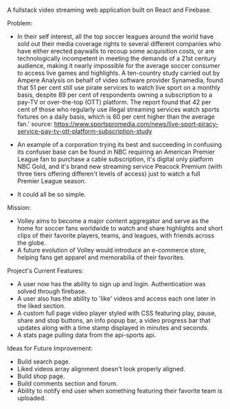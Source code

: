 A fullstack video streaming web application built on React and Firebase.

Problem:

- In their self interest, all the top soccer leagues around the world have sold out their media coverage rights to several different companies who have either erected paywalls to recoup some acquisition costs, or are technologically incompetent in meeting the demands of a 21st century audience, making it nearly impossible for the average soccer consumer to access live games and highlights.
  A ten-country study carried out by Ampere Analysis on behalf of video software provider Synamedia, found that 51 per cent still use pirate services to watch live sport on a monthly basis, despite 89 per cent of respondents owning a subscription to a pay-TV or over-the-top (OTT) platform. The report found that 42 per cent of those who regularly use illegal streaming services watch sports fixtures on a daily basis, which is 60 per cent higher than the average fan.' source:
  https://www.sportspromedia.com/news/live-sport-piracy-service-pay-tv-ott-platform-subscription-study

- An example of a corporation trying its best and succeeding in confusing its confuser base can be found in NBC requiring an American Premier League fan to purchase a cable subscription, it's digital only platform NBC Gold, and it's brand new streaming service Peacock Premium (with three tiers offering differen't levels of access) just to watch a full Premier League season.

- It could all be so simple.

Mission:

- Volley aims to become a major content aggregator and serve as the home for soccer fans worldwide to watch and share highlights and short clips of their favorite players, teams, and leagues, with friends across the globe.
- A future evolution of Volley would introduce an e-commerce store, helping fans get apparel and memorabilia of their favorites.

Project's Current Features:

- A user now has the ability to sign up and login. Authentication was solved through firebase.
- A user also has the ability to 'like' videos and access each one later in the liked section.
- A custom full page video player styled with CSS featuring play, pause, share and stop buttons, an info popup bar, a video progress bar that updates along with a time stamp displayed in minutes and seconds.
- A stats page pulling data from the api-sports api.

Ideas for Future Improvement:

- Build search page.
- Liked videos array alignment doesn't look properly aligned.
- Build shop page.
- Build comments section and forum.
- Ability to notify end user when something featuring their favorite team is uploaded.
